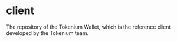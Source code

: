 # client
The repository of the Tokenium Wallet, which is the reference client developed by the Tokenium team.
